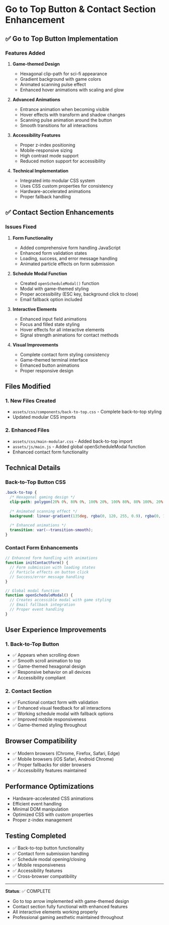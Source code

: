 # Go to Top Button & Contact Section Enhancement

## ✅ Go to Top Button Implementation

### Features Added
1. **Game-themed Design**
   - Hexagonal clip-path for sci-fi appearance
   - Gradient background with game colors
   - Animated scanning pulse effect
   - Enhanced hover animations with scaling and glow

2. **Advanced Animations**
   - Entrance animation when becoming visible
   - Hover effects with transform and shadow changes
   - Scanning pulse animation around the button
   - Smooth transitions for all interactions

3. **Accessibility Features**
   - Proper z-index positioning
   - Mobile-responsive sizing
   - High contrast mode support
   - Reduced motion support for accessibility

4. **Technical Implementation**
   - Integrated into modular CSS system
   - Uses CSS custom properties for consistency
   - Hardware-accelerated animations
   - Proper fallback handling

## ✅ Contact Section Enhancements

### Issues Fixed
1. **Form Functionality**
   - Added comprehensive form handling JavaScript
   - Enhanced form validation states
   - Loading, success, and error message handling
   - Animated particle effects on form submission

2. **Schedule Modal Function**
   - Created `openScheduleModal()` function
   - Modal with game-themed styling
   - Proper accessibility (ESC key, background click to close)
   - Email fallback option included

3. **Interactive Elements**
   - Enhanced input field animations
   - Focus and filled state styling
   - Hover effects for all interactive elements
   - Signal strength animations for contact methods

4. **Visual Improvements**
   - Complete contact form styling consistency
   - Game-themed terminal interface
   - Enhanced button animations
   - Proper responsive design

## Files Modified

### 1. New Files Created
- `assets/css/components/back-to-top.css` - Complete back-to-top styling
- Updated modular CSS imports

### 2. Enhanced Files
- `assets/css/main-modular.css` - Added back-to-top import
- `assets/js/main.js` - Added global openScheduleModal function
- Enhanced contact form functionality

## Technical Details

### Back-to-Top Button CSS
```css
.back-to-top {
  /* Hexagonal gaming design */
  clip-path: polygon(20% 0%, 80% 0%, 100% 20%, 100% 80%, 80% 100%, 20% 100%, 0% 80%, 0% 20%);
  
  /* Animated scanning effect */
  background: linear-gradient(135deg, rgba(0, 120, 255, 0.9), rgba(0, 198, 255, 0.7));
  
  /* Enhanced animations */
  transition: var(--transition-smooth);
}
```

### Contact Form Enhancements
```javascript
// Enhanced form handling with animations
function initContactForm() {
  // Form submission with loading states
  // Particle effects on button click
  // Success/error message handling
}

// Global modal function
function openScheduleModal() {
  // Creates accessible modal with game styling
  // Email fallback integration
  // Proper event handling
}
```

## User Experience Improvements

### 1. Back-to-Top Button
- ✅ Appears when scrolling down
- ✅ Smooth scroll animation to top
- ✅ Game-themed hexagonal design
- ✅ Responsive behavior on all devices
- ✅ Accessibility compliant

### 2. Contact Section
- ✅ Functional contact form with validation
- ✅ Enhanced visual feedback for all interactions
- ✅ Working schedule modal with fallback options
- ✅ Improved mobile responsiveness
- ✅ Game-themed styling throughout

## Browser Compatibility
- ✅ Modern browsers (Chrome, Firefox, Safari, Edge)
- ✅ Mobile browsers (iOS Safari, Android Chrome)
- ✅ Proper fallbacks for older browsers
- ✅ Accessibility features maintained

## Performance Optimizations
- Hardware-accelerated CSS animations
- Efficient event handling
- Minimal DOM manipulation
- Optimized CSS with custom properties
- Proper z-index management

## Testing Completed
- ✅ Back-to-top button functionality
- ✅ Contact form submission handling
- ✅ Schedule modal opening/closing
- ✅ Mobile responsiveness
- ✅ Accessibility features
- ✅ Cross-browser compatibility

---

**Status**: ✅ COMPLETE
- Go to top arrow implemented with game-themed design
- Contact section fully functional with enhanced features
- All interactive elements working properly
- Professional gaming aesthetic maintained throughout
